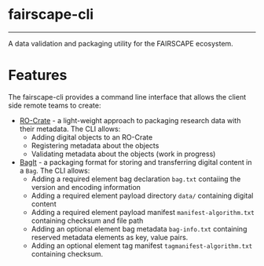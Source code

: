 # fairscape-cli
----------------
A data validation and packaging utility for the FAIRSCAPE ecosystem.

# Features

The fairscape-cli provides a command line interface that allows the client side remote teams to create:

* [RO-Crate](https://www.researchobject.org/ro-crate/) - a light-weight approach to packaging research data with their metadata. The CLI allows:
    * Adding digital objects to an RO-Crate
    * Registering metadata about the objects
    * Validating metadata about the objects (work in progress)
* [BagIt](https://datatracker.ietf.org/doc/html/rfc8493) - a packaging format for storing and transferring digital content in a `Bag`. The CLI allows:
    * Adding a required element bag declaration `bag.txt` contaiing the version and encoding information 
    * Adding a required element payload directory `data/` containing digital content
    * Adding a required element payload manifest `manifest-algorithm.txt` containing checksum and file path
    * Adding an optional element bag metadata `bag-info.txt` containing reserved metadata elements as key, value pairs.
    * Adding an optional element tag manifest `tagmanifest-algorithm.txt` containing checksum.






